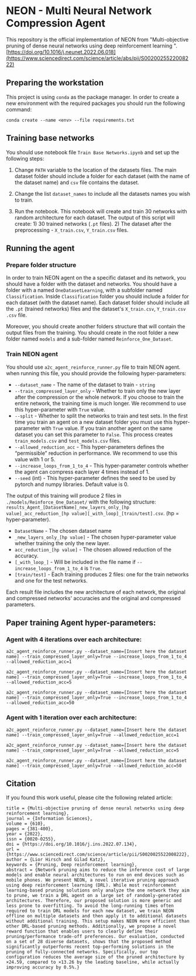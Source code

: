 # NEON - Multi Neural Network Compression Agent

This repository is the official implementation of NEON from "Multi-objective pruning of dense neural networks using deep reinforcement learning
". [https://doi.org/10.1016/j.neunet.2022.06.018](https://www.sciencedirect.com/science/article/abs/pii/S0020025522008222)

## Preparing the workstation
This project is using `conda` as the package manager. 
In order to create a new environment with the required packages you should run the following command:
```
conda create --name <env> --file requirements.txt
``` 

## Training base networks
You should use notebook file `Train Base Networks.ipynb` and set up the following steps:
1. Change `PATH` variable to the location of the datasets files. The main dataset folder should include a folder for 
each dataset (with the name of the dataset name) and `csv` file contains the dataset.

2. Change the list `dataset_names` to include all the datasets names you wish to train.

3. Run the notebook. This notebook will create and train 30 networks with random architecture for each dataset. The output of this script will create: 1) 30 trained networks (`.pt` files). 2) The dataset after the preprocessing - `X_train.csv`, `Y_train.csv` files.
  

## Running the agent
### Prepare folder structure
In order to train NEON agent on the a specific dataset and its network, you should have a folder with the dataset and networks.
You should have a folder with a named `OneDatasetLearning`, with a subfolder named `Classification`. Inside `Classification` folder you should include a folder for each dataset (with the dataset name). Each dataset folder should include all the `.pt` (trained networks) files and the dataset's `X_train.csv`, `Y_train.csv` `.csv` file.

Moreover, you should create another folders structure that will contain the output files from the training. You should create in the root folder a new folder named `models` and a sub-folder named `Reinforce_One_Dataset`. 
 
### Train NEON agent
You should use `a2c_agent_reinforce_runner.py` file to train NEON agent. when running this file, you should provide the following hyper-parameters:
* `--dataset_name` - The name of the dataset to train - `string`
* `--train_compressed_layer_only` - Whether to train only the new layer after the compression or the whole network. If you choose to train the entire network, the training time is much longer. We recommend to use this hyper-parameter with `True` value.
* `--split` - Whether to split the networks to train and test sets. In the first time you train an agent on a new dataset folder you must use this hyper-parameter with `True` value. If you train another agent on the same dataset you can set this parameter to `False`. This process creates `train_models.csv` and `test_models.csv` files.
* `--allowed_reduction_acc` - This hyper-parameters defines the “permissible” reduction in performance. We recommend to use this value with 1 or 5.
* `--increase_loops_from_1_to_4` - This hyper-parameter controls whether the agent can compress each layer 4 times instead of 1.
* `--seed` (int) - This hyper-parameter defines the seed to be used by pytorch and numpy libraries. Default value is 0.


The output of this training will produce 2 files in `./models/Reinforce_One_Dataset/` with the following structure:
`results_Agent_[DatasetName]_new_layers_only_[hp value]_acc_reduction_[hp value][_with_loop]_[train/test].csv`. (hp = hyper-parameter).
* `DatasetName` - The chosen dataset name
* `_new_layers_only_[hp value]` - The chosen hyper-parameter value whether training the only the new layer.
* `acc_reduction_[hp value]` - The chosen allowed reduction of the accuracy.
* `[_with_loop_]` - Will be included in the file name if `--increase_loops_from_1_to_4` is `True`.
* `[train/test]` - Each training produces 2 files: one for the train networks and one for the test networks.

Each result file includes the new architecture of each network, the original and compressed networks' accuracies and the original and compressed parameters.

## Paper training Agent hyper-parameters:
### Agent with 4 iterations over each architecture:
```
a2c_agent_reinforce_runner.py --dataset_name=[Insert here the dataset name] --train_compressed_layer_only=True --increase_loops_from_1_to_4 --allowed_reduction_acc=1

a2c_agent_reinforce_runner.py --dataset_name=[Insert here the dataset name] --train_compressed_layer_only=True --increase_loops_from_1_to_4 --allowed_reduction_acc=5

a2c_agent_reinforce_runner.py --dataset_name=[Insert here the dataset name] --train_compressed_layer_only=True --increase_loops_from_1_to_4 --allowed_reduction_acc=50
``` 
      
### Agent with 1 iteration over each architecture:
```
a2c_agent_reinforce_runner.py --dataset_name=[Insert here the dataset name] --train_compressed_layer_only=True --allowed_reduction_acc=1

a2c_agent_reinforce_runner.py --dataset_name=[Insert here the dataset name] --train_compressed_layer_only=True --allowed_reduction_acc=5

a2c_agent_reinforce_runner.py --dataset_name=[Insert here the dataset name] --train_compressed_layer_only=True --allowed_reduction_acc=50
``` 

## Citation
If you found this work useful, please cite the following related article:
```
title = {Multi-objective pruning of dense neural networks using deep reinforcement learning},
journal = {Information Sciences},
volume = {610},
pages = {381-400},
year = {2022},
issn = {0020-0255},
doi = {https://doi.org/10.1016/j.ins.2022.07.134},
url = {https://www.sciencedirect.com/science/article/pii/S0020025522008222},
author = {Lior Hirsch and Gilad Katz},
keywords = {Pruning, Deep reinforcement learning},
abstract = {Network pruning aims to reduce the inference cost of large models and enable neural architectures to run on end devices such as mobile phones. We present NEON, a novel iterative pruning approach using deep reinforcement learning (DRL). While most reinforcement learning-based pruning solutions only analyze the one network they aim to prune, we train a DRL agent on a large set of randomly-generated architectures. Therefore, our proposed solution is more generic and less prone to overfitting. To avoid the long-running times often required to train DRL models for each new dataset, we train NEON offline on multiple datasets and then apply it to additional datasets without additional training. This setup makes NEON more efficient than other DRL-based pruning methods. Additionally, we propose a novel reward function that enables users to clearly define their pruning/performance trade-off preferences. Our evaluation, conducted on a set of 28 diverse datasets, shows that the proposed method significantly outperforms recent top-performing solutions in the pruning of fully-connected networks. Specifically, our top configuration reduces the average size of the pruned architecture by ×24.59, compared to ×13.26 by the leading baseline, while actually improving accuracy by 0.5%.}
```

